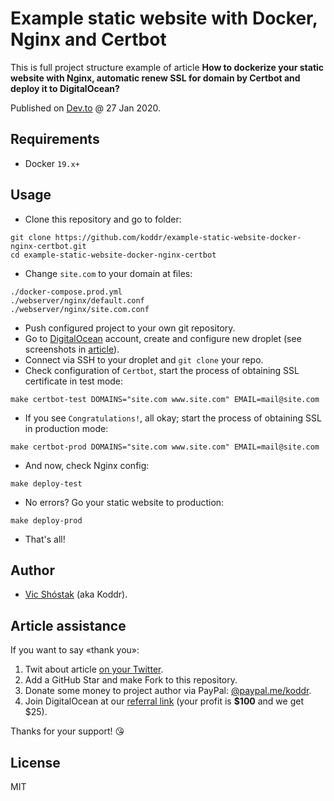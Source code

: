 # Example static website with Docker, Nginx and Certbot

This is full project structure example of article **How to dockerize your static website with Nginx, automatic renew SSL for domain by Certbot and deploy it to DigitalOcean?**

Published on [Dev.to](https://dev.to/koddr/how-to-dockerize-your-static-website-with-nginx-automatic-renew-ssl-for-domain-by-certbot-and-deploy-it-to-digitalocean-4cjc) @ 27 Jan 2020.

## Requirements

- Docker `19.x+`

## Usage

- Clone this repository and go to folder:

```console
git clone https://github.com/koddr/example-static-website-docker-nginx-certbot.git
cd example-static-website-docker-nginx-certbot
```

- Change `site.com` to your domain at files:

```console
./docker-compose.prod.yml
./webserver/nginx/default.conf
./webserver/nginx/site.com.conf
```

- Push configured project to your own git repository.
- Go to [DigitalOcean](https://m.do.co/c/b41859fa9b6e) account, create and configure new droplet (see screenshots in [article](https://dev.to/koddr/how-to-dockerize-your-static-website-with-nginx-automatic-renew-ssl-for-domain-by-certbot-and-deploy-it-to-digitalocean-4cjc)).
- Connect via SSH to your droplet and `git clone` your repo.
- Check configuration of `Certbot`, start the process of obtaining SSL certificate in test mode:

```console
make certbot-test DOMAINS="site.com www.site.com" EMAIL=mail@site.com
```

- If you see `Congratulations!`, all okay; start the process of obtaining SSL in production mode:

```console
make certbot-prod DOMAINS="site.com www.site.com" EMAIL=mail@site.com
```

- And now, check Nginx config:

```console
make deploy-test
```

- No errors? Go your static website to production:

```console
make deploy-prod
```

- That's all!

## Author

- [Vic Shóstak](https://github.com/koddr) (aka Koddr).

## Article assistance

If you want to say «thank you»:

1. Twit about article [on your Twitter](https://twitter.com/intent/tweet?text=How%20to%20dockerize%20your%20static%20website%20with%20Nginx%2C%20automatic%20renew%20SSL%20for%20domain%20by%20Certbot%20and%20deploy%20it%20to%20DigitalOcean%3F%20https%3A%2F%2Ftwitter.com%2Fintent%2Ftweet%3Ftext%3Dhttps%3A%2F%2Fdev.to%2Fkoddr%2Fhow-to-dockerize-your-static-website-with-nginx-automatic-renew-ssl-for-domain-by-certbot-and-deploy-it-to-digitalocean-4cjc).
2. Add a GitHub Star and make Fork to this repository.
3. Donate some money to project author via PayPal: [@paypal.me/koddr](https://paypal.me/koddr?locale.x=en_EN).
4. Join DigitalOcean at our [referral link](https://m.do.co/c/b41859fa9b6e) (your profit is **$100** and we get $25).

Thanks for your support! 😘

## License

MIT
